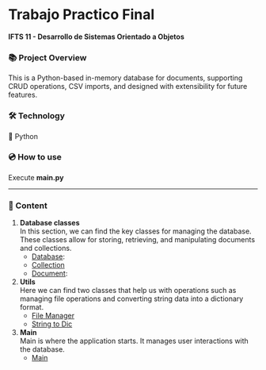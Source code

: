 # Trabajo Practico Final 
**IFTS 11 - Desarrollo de Sistemas Orientado a Objetos**

### 📚 Project Overview
 This is a Python-based in-memory database for documents, supporting CRUD operations, CSV imports, and designed with extensibility for future features.

### 🛠 Technology
 :snake: Python

### :cd: How to use
 Execute **main.py**

---

### :page_facing_up: Content
1. **Database classes**  
   In this section, we can find the key classes for managing the database. These classes allow for storing, retrieving, and manipulating documents and collections.
   - [Database](src/db_classes/database.py):
   - [Collection](src/db_classes/collection.py)
   - [Document](src/db_classes/document.py): 
3. **Utils**  
   Here we can find two classes that help us with operations such as managing file operations and converting string data into a dictionary format.
   - [File Manager](src/utils/filemanager.py)
   - [String to Dic](src/utils/str2dic.py)
4. **Main**  
   Main is where the application starts. It manages user interactions with the database.
   - [Main](src/main.py)
